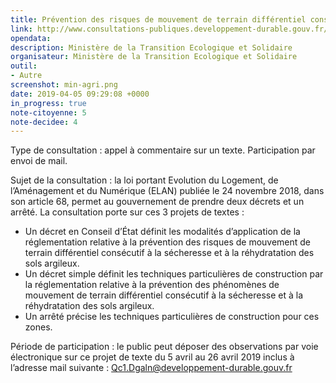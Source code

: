 ```yaml
---
title: Prévention des risques de mouvement de terrain différentiel consécutif à la sécheresse et à la réhydratation des sols
link: http://www.consultations-publiques.developpement-durable.gouv.fr/decrets-et-arrete-relatifs-a-la-prevention-des-a1935.html?id_rubrique=1
opendata: 
description: Ministère de la Transition Ecologique et Solidaire
organisateur: Ministère de la Transition Ecologique et Solidaire
outil:
- Autre
screenshot: min-agri.png
date: 2019-04-05 09:29:08 +0000
in_progress: true
note-citoyenne: 5
note-decidee: 4
---
```


Type de consultation : appel à commentaire sur un texte.
Participation par envoi de mail.

Sujet de la consultation : la loi portant Evolution du Logement, de l’Aménagement et du Numérique (ELAN) publiée le 24 novembre 2018, dans son article 68, permet au gouvernement de prendre deux décrets et un arrêté.
La consultation porte sur ces 3 projets de textes :

- Un décret en Conseil d’État définit les modalités d’application de la réglementation relative à la prévention des risques de mouvement de terrain différentiel consécutif à la sécheresse et à la réhydratation des sols argileux.
- Un décret simple définit les techniques particulières de construction par la réglementation relative à la prévention des phénomènes de mouvement de terrain différentiel consécutif à la sécheresse et à la réhydratation des sols argileux.
- Un arrêté précise les techniques particulières de construction pour ces zones.

Période de participation : le public peut déposer des observations par voie électronique sur ce projet de texte du 5 avril au 26 avril 2019 inclus à l’adresse mail suivante : Qc1.Dgaln@developpement-durable.gouv.fr